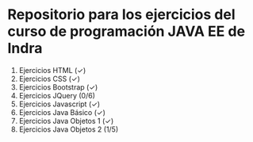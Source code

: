 # Repositorio para los ejercicios del curso de programación JAVA EE de Indra

1. Ejercicios HTML (✓)
2. Ejercicios CSS (✓)
3. Ejercicios Bootstrap (✓)
4. Ejercicios JQuery (0/6)
5. Ejercicios Javascript (✓)
6. Ejercicios Java Básico (✓)
7. Ejercicios Java Objetos 1 (✓)
8. Ejercicios Java Objetos 2 (1/5)
